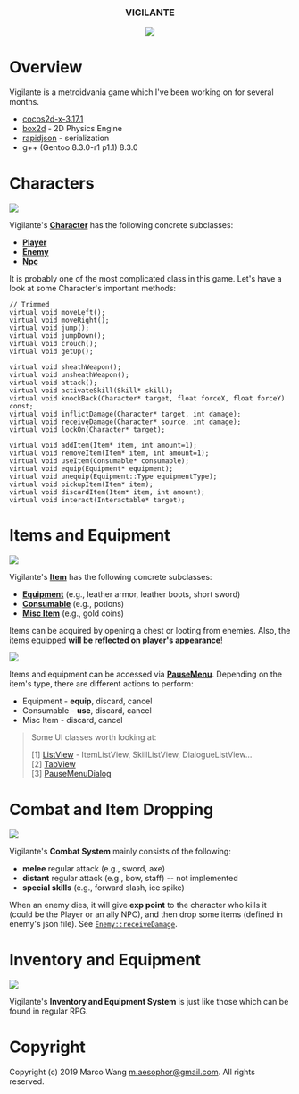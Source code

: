 <div align="center">
<h3>VIGILANTE</h3>
<img src="/.meta/combat.gif">
</div>

# Overview
Vigilante is a metroidvania game which I've been working on for several months.

* [cocos2d-x-3.17.1](https://cocos2d-x.org/filedown/cocos2d-x-3.17.1)
* [box2d](https://box2d.org/) - 2D Physics Engine
* [rapidjson](http://rapidjson.org/) - serialization
* g++ (Gentoo 8.3.0-r1 p1.1) 8.3.0

# Characters
![](https://raw.githubusercontent.com/aesophor/Vigilante/readme/.meta/character.jpg)

Vigilante's **[Character](https://github.com/aesophor/Vigilante/blob/master/Classes/character/Character.h)** has the following concrete subclasses:
* **[Player](https://github.com/aesophor/Vigilante/blob/master/Classes/character/Player.h)**
* **[Enemy](https://github.com/aesophor/Vigilante/blob/master/Classes/character/Enemy.h)**
* **[Npc](https://github.com/aesophor/Vigilante/blob/master/Classes/character/Npc.h)**

It is probably one of the most complicated class in this game. Let's have a look at some Character's important methods:
```
// Trimmed
virtual void moveLeft();
virtual void moveRight();
virtual void jump();
virtual void jumpDown();
virtual void crouch();
virtual void getUp();

virtual void sheathWeapon();
virtual void unsheathWeapon();
virtual void attack();
virtual void activateSkill(Skill* skill);
virtual void knockBack(Character* target, float forceX, float forceY) const;
virtual void inflictDamage(Character* target, int damage);
virtual void receiveDamage(Character* source, int damage);
virtual void lockOn(Character* target);

virtual void addItem(Item* item, int amount=1);
virtual void removeItem(Item* item, int amount=1);
virtual void useItem(Consumable* consumable);
virtual void equip(Equipment* equipment);
virtual void unequip(Equipment::Type equipmentType);
virtual void pickupItem(Item* item);
virtual void discardItem(Item* item, int amount);
virtual void interact(Interactable* target);
```

# Items and Equipment
![](https://raw.githubusercontent.com/aesophor/Vigilante/readme/.meta/item.png)

Vigilante's **[Item](https://github.com/aesophor/Vigilante/blob/master/Classes/item/Item.h)** has the following concrete subclasses:
* **[Equipment](https://github.com/aesophor/Vigilante/blob/master/Classes/item/Equipment.h)** (e.g., leather armor, leather boots, short sword)
* **[Consumable](https://github.com/aesophor/Vigilante/blob/master/Classes/item/Consumable.h)** (e.g., potions)
* **[Misc Item](https://github.com/aesophor/Vigilante/blob/master/Classes/item/MiscItem.h)** (e.g., gold coins)

Items can be acquired by opening a chest or looting from enemies. Also, the items equipped **will be reflected on player's appearance**! 

![](https://raw.githubusercontent.com/aesophor/Vigilante/readme/.meta/pausemenu_item.png)

Items and equipment can be accessed via **[PauseMenu](https://github.com/aesophor/Vigilante/blob/readme/Classes/ui/pause_menu/PauseMenu.h)**. Depending on the item's type, there are different actions to perform:
* Equipment - **equip**, discard, cancel
* Consumable - **use**, discard, cancel
* Misc Item - discard, cancel

> Some UI classes worth looking at:
> 
> [1] [ListView](https://github.com/aesophor/Vigilante/blob/readme/Classes/ui/ListView.h) - ItemListView, SkillListView, DialogueListView...    
> [2] [TabView](https://github.com/aesophor/Vigilante/blob/readme/Classes/ui/TabView.h)    
> [3] [PauseMenuDialog](https://github.com/aesophor/Vigilante/blob/readme/Classes/ui/pause_menu/PauseMenuDialog.h)    

# Combat and Item Dropping
![](https://raw.githubusercontent.com/aesophor/Vigilante/readme/.meta/combat.gif)

Vigilante's **Combat System** mainly consists of the following:
* **melee** regular attack (e.g., sword, axe)
* **distant** regular attack  (e.g., bow, staff) -- not implemented
* **special skills** (e.g., forward slash, ice spike)

When an enemy dies, it will give **exp point** to the character who kills it (could be the Player or an ally NPC), and then drop some items (defined in enemy's json file). See [`Enemy::receiveDamage`]([https://github.com/aesophor/Vigilante/blob/readme/Classes/character/Enemy.cc#L87](https://github.com/aesophor/Vigilante/blob/readme/Classes/character/Enemy.cc#L87)).

# Inventory and Equipment
![](https://raw.githubusercontent.com/aesophor/Vigilante/readme/.meta/inventoryequipment.gif)

Vigilante's **Inventory and Equipment System** is just like those which can be found in regular RPG.

# Copyright
Copyright (c) 2019 Marco Wang <m.aesophor@gmail.com>. All rights reserved.
